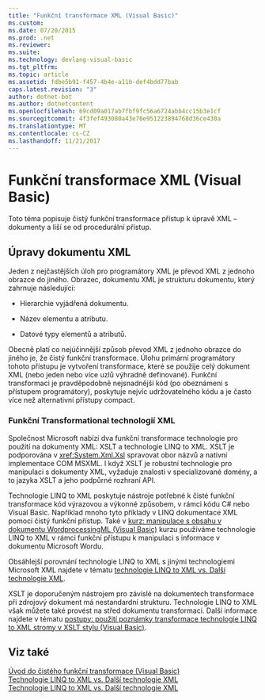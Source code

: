 ```yaml
---
title: "Funkční transformace XML (Visual Basic)"
ms.custom: 
ms.date: 07/20/2015
ms.prod: .net
ms.reviewer: 
ms.suite: 
ms.technology: devlang-visual-basic
ms.tgt_pltfrm: 
ms.topic: article
ms.assetid: fdbe5b91-f457-4b4e-a11b-def4bdd77bab
caps.latest.revision: "3"
author: dotnet-bot
ms.author: dotnetcontent
ms.openlocfilehash: 69cd09a017ab7fbf9fc56a6724abb4cc15b3e1cf
ms.sourcegitcommit: 4f3fef493080a43e70e951223894768d36ce430a
ms.translationtype: MT
ms.contentlocale: cs-CZ
ms.lasthandoff: 11/21/2017
---
```

# <a name="functional-transformation-of-xml-visual-basic"></a>Funkční transformace XML (Visual Basic)
Toto téma popisuje čistý funkční transformace přístup k úpravě XML – dokumenty a liší se od procedurální přístup.  
  
## <a name="modifying-an-xml-document"></a>Úpravy dokumentu XML  
 Jeden z nejčastějších úloh pro programátory XML je převod XML z jednoho obrazce do jiného. Obrazec, dokumentu XML je strukturu dokumentu, který zahrnuje následující:  
  
-   Hierarchie vyjádřená dokumentu.  
  
-   Název elementu a atributu.  
  
-   Datové typy elementů a atributů.  
  
 Obecně platí co nejúčinnější způsob převod XML z jednoho obrazce do jiného je, že čistý funkční transformace. Úlohu primární programátory tohoto přístupu je vytvoření transformace, které se použije celý dokument XML (nebo jeden nebo více uzlů výhradně definované). Funkční transformaci je pravděpodobně nejsnadnější kód (po obeznámeni s přístupem programátory), poskytuje nejvíc udržovatelného kódu a je často více než alternativní přístupy compact.  
  
### <a name="xml-functional-transformational-technologies"></a>Funkční Transformational technologií XML  
 Společnost Microsoft nabízí dva funkční transformace technologie pro použití na dokumenty XML: XSLT a technologie LINQ to XML. XSLT je podporována v <xref:System.Xml.Xsl> spravovat obor názvů a nativní implementace COM MSXML. I když XSLT je robustní technologie pro manipulaci s dokumenty XML, vyžaduje znalosti v specializované domény, a to jazyka XSLT a jeho podpůrné rozhraní API.  
  
 Technologie LINQ to XML poskytuje nástroje potřebné k čisté funkční transformace kód výrazovou a výkonné způsobem, v rámci kódu C# nebo Visual Basic. Například mnoho tyto příklady v LINQ dokumentace XML pomocí čistý funkční přístup. Také v [kurz: manipulace s obsahu v dokumentu WordprocessingML (Visual Basic)](../../../../visual-basic/programming-guide/concepts/linq/tutorial-manipulating-content-in-a-wordprocessingml-document.md) kurzu používáme technologie LINQ to XML v rámci funkční přístupu k manipulaci s informace v dokumentu Microsoft Wordu.  
  
 Obsáhlejší porovnání technologie LINQ to XML s jinými technologiemi Microsoft XML najdete v tématu [technologie LINQ to XML vs. Další technologie XML](../../../../visual-basic/programming-guide/concepts/linq/linq-to-xml-vs-other-xml-technologies.md).  
  
 XSLT je doporučeným nástrojem pro závislé na dokumentech transformace při zdrojový dokument má nestandardní strukturu. Technologie LINQ to XML však můžete také provést na střed dokumentu transformací. Další informace najdete v tématu [postupy: použití poznámky transformace technologie LINQ to XML stromy v XSLT stylu (Visual Basic)](../../../../visual-basic/programming-guide/concepts/linq/how-to-use-annotation-trees-to-transform-linq-to-xml-trees-in-an-xslt-style.md).  
  
## <a name="see-also"></a>Viz také  
 [Úvod do čistého funkční transformace (Visual Basic)](../../../../visual-basic/programming-guide/concepts/linq/introduction-to-pure-functional-transformations.md)  
 [Technologie LINQ to XML vs. Další technologie XML](../../../../visual-basic/programming-guide/concepts/linq/linq-to-xml-vs-other-xml-technologies.md)  
 [Technologie LINQ to XML vs. Další technologie XML](http://msdn.microsoft.com/library/7ba1eecf-f09a-42de-bc80-22ca5b2e42d3)
